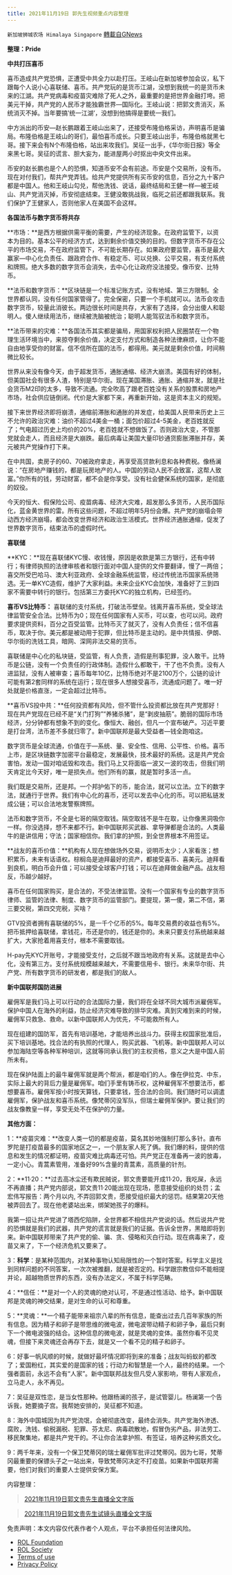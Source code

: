 ```yaml
---
title: 2021年11月19日 郭先生视频重点内容整理
---
```

`新加坡狮城农场 Himalaya Singapore` [轉載自GNews](https://gnews.org/zh-hans/1713922/)

**整理：Pride**

**中共打压喜币**

喜币造成共产党恐惧，正遭受中共全力以赴打压。王岐山在新加坡参加会议，私下跟每个人说小心喜联储、喜币。共产党玩的是货币江湖，没想到我统一的是货币未来的江湖。共产党病毒和疫苗灾难除了死人之外，最重要的是把世界金融打垮。把美元干掉，共产党的人民币才能独霸世界—国际化。王岐山说：把郭文贵消灭，系统消灭不掉。当年要搞’统一江湖’，没想到他搞得是要统一我们。

中方派出的币安—赵长鹏跟着王岐山出来了，还接受布隆伯格采访，声明喜币是骗局。布隆伯格是王岐山的哥们，最怕喜币成长。只要王岐山出手，布隆伯格就黑七哥。接下来会有N个布隆伯格，站出来攻我们。吴征一出手，《华尔街日报》等全来黑七哥。吴征的谎言、胆大妄为，能进屋两小时抠出中央文件出来。

币安的赵长鹏也是个人的恐惧，知道币安不会有前途。币安是个交易所，没有币。现在对付我们，帮共产党弄钱。给共产党提供所有买币安的信息，百分之九十客户都是中国人。他和王岐山勾兑，帮他洗钱、说话，最终结局和王健一样—被王岐山、共产党消灭掉，币安彻底结束。王健没敢挑战我，临死之前还都跟我联系。我们保护了王健家人，否则他家人在美国不会这样。

**各国法币与数字货币将共存**

**市场：**是西方根据供需平衡的需要，产生的经济现象。在政府监管下，以资本为目的。基本公平的经济方式，达到剩余价值交换的目的。但数字货币不存在公平的市场交易，不在政府监管下，不可能长期存在。如果政府要监管，喜币是最大赢家—中心化负责任、跟政府合作、有稳定币、可以兑换、公平交易，有支付系统和牌照。绝大多数的数字货币会消失，去中心化让政府没法接受。像币安、比特币。

**法币和数字货币：**区块链是一个标准记账方式，没有地域、第三方限制。全世界都认同，没有任何国家管得了。完全保密，只要一个手机就可以。法币会攻击数字货币，较量此消彼长。两边很长时间是共存，大家有了选择，会分出傻人和聪明人。傻人继续用法币，继续被洗脑被统治；聪明人能驾驭法币和数字货币。

**法币带来的灾难：**各国法币其实都是骗局，用国家权利把人民圈禁在一个物理生活环境当中，来掠夺剩余价值，决定支付方式和制造各种法律麻烦，让你不能自由地享受你的财富。信不信所在国的法币，都得用。美元就是剩余价值，时间稍微比较长。

世界从来没有像今天，由于超发货币，通胀通缩、经济大崩溃。美国有好的体制，但美国社会有很多人渣，特别是华尔街。现在美国滞胀、通胀、通缩并发，就是社会货币M2印的太多，导致不流通。完全吹高了跟老百姓没有关系的股票和房地产市场，社会供应链倒闭。代价是大家都下来，再重新开始，这是资本主义的规矩。

接下来世界经济即将崩溃，通缩前滞胀和通胀的并发症，给美国人民带来历史上三不允许的政治灾难：油价不超过4美金一桶；面包价超过4-5美金，老百姓就反了；气电超过历史上均价的20%，老百姓就不想做饭了。否则政治大变，不管那党就会走人，而且经济是大崩跌。最后病毒让美国大量印钞通货膨胀滞胀并存，美元被共产党操作打下来。

在中共国，卖房子的60、70被政府拿走，再享受高贷款利息和各种费税。像杨澜说：“在房地产赚钱的，都是玩房地产的人。中国的劳动人民不会致富，这帮人致富。”你所有的钱，劳动财富，都不会是你享受。没有社会健保系统的国家，是彻底的奴役。

今天的恒大、假保险公司、疫苗病毒、经济大灾难，超发那么多货币，人民币国际化，蓝金黄世界的雷。所有这些问题，不超过明年5月份会爆。共产党的崩塌会带动西方经济崩塌，都会改变世界经济和政治生活模式。世界经济通胀通缩，促发了世界数字货币，结束法币的虚假时代。

**喜联储**

**KYC：**现在喜联储KYC慢、收钱慢，原因是收款是第三方银行，还有中转行；有律师执照的法律审核者和银行面对中国人提供的文件要翻译，慢了一两倍；喜交所受巴哈马、澳大利亚政府、全球金融系统监管，经过传统法币国家系统筛选。无一单KYC造假，维护了大家利益。未来企业KYC会加快，准备好了三到四家不需要中转行的银行。包括第三方委托KYC的独立机构，已经签约。

**喜币VS比特币：** 喜联储的支付系统，打破法币壁垒。钱离开喜币系统，受全球法律监管安全合法。比特币为0；现在任何国家有人买币，可以查，也可以问。政府要求提供资料，百分之百受监管。比特币灭了就灭了，没有人负责任；信不信喜币，取决于你。美元都是被动用于犯罪，但比特币是主动的。是中共情报、伊朗、华尔街的洗钱工具，暗网、深网非法交易的货币。

喜联储是中心化的私块链，受监管，有人负责，造假是刑事犯罪，没人敢干。比特币是公链，没有一个负责任的行政体制。造假什么都敢干，干了也不负责。没有人进监狱，没有人被审查；喜币每年10亿，比特币绝对不是2100万个，公链的设计可能有第2套同样的系统在运行；现在很多人想接受喜币，流通成问题了。唯一好处就是价格直涨，一定会超过比特币。

**喜币VS投中共：**任何投资都有风险，但不管什么投资都比放在共产党那好！现在共产党现在已经不是“关门打狗”“养猪杀猪”，是“剥皮抽筋”。脆弱的国际市场经济，分分钟都有想象不到的变化。像恒大、融创，但凡一个宣布破产。习近平要是打台湾，法币差不多就归零了。新中国联邦是最大受益者—钱全跑咱这。

数字货币是全球流通，价值在于—系统、量、安全性、信用、公平性、价格。喜币上市，是区块链数字加密平台最稳定，发展最快，技术最好的系统。这是共产党会害怕，发动一国对咱诋毁和攻击。我们马上又将面临一波又一波的攻击，但我们明天肯定比今天好，唯一是损失点。他们所有的赢，就是暂时多活一点。

我们既是交易所，还是邦。一个邦护佑下的币，能合法，就可以立法。立下的数字法，就通行于世界。我们有中心化的喜币，还可以发去中心化的币。可以把私链发成公链；可以合法地发警察牌照。

法币和数字货币，不全是七哥的隔空取钱。隔空取钱不是牛在取，让你像黑洞吸你一样。你没选择，想不来都不行。新中国联邦买武器、拿导弹都是合法的。人类最牛的是讲信用；守法；国家相信你。我们拿的护照，到全世界根本不用签证。

**战友的喜币价值：**机构有人现在想做场外交易，说明币太少；人家看涨；想积累币，未来有话语权。棕榈岛是迪拜最好的资产，都接受喜币、喜美元。迪拜看到良机，明白币会升值；可以接受全球客户打钱；可以在迪拜做金融产品。战友相反，币越少越好。

喜币在任何国家购买，是合法的，不受法律监管。没有一个国家有专业的数字货币律师、监管的法律、制度、数字货币的监管部门。要提现，第一傻，第二不信，第三要交税，第四交完税，买啥？

GTV投资者拥有喜联储的5%，是一千个亿币的5%。每年交易费的收益也有5%。把币抵押给喜联储，拿钱花，币还是你的，钱还是你的。未来只要支付系统越来越扩大，大家抢着用喜支付，根本不需要取钱。

H-pay先KYC开账号，才能接受支付，之后就不跟当地政府有关系。这就是去中心化，没有第三方。支付系统规模越来越大，不需要信用卡、银行。未来华尔街、共产党、所有数字货币的研发者，都是我们的敌人。

**新中国联邦国防进展**

雇佣军是我们马上可以行动的合法国际力量，我们将在全球不同大城市派雇佣军。保护中国人在海外的利益，防止经济灾难导致的排华灾难。真到灾难到来的时候，雇佣军只救急、救命。以新中国联邦人为优先，不可能救所有人。

现在组建的国防军，首先有培训基地，才能培养出战斗力。获得主权国家批准后，买下培训基地。找合法的有执照的代理人，购买武器、飞机等。新中国联邦人可以参加海陆空等各种军种培训，这就等同承认我们的主权资格，意义之大是中国人前所未有。

现在保护陆面上的最牛雇佣军就是两个帮派，都是咱们的人。像在伊拉克、中东，实际上最大的背后力量是雇佣军。咱们手里有铸币权，这种雇佣军不想要法币，都想要喜币。雇佣军按小时按天算钱，只要拿钱，签合法的合同。我们随时可以调遣雇佣军，保护战友和喜币系统。像梵蒂冈没军队，但瑞士雇佣军保护。要让我们的战友像教皇一样，享受无处不在保护的力量。

**其他方面：**

1：**疫苗灾难：**改变人类一切的都是疫苗，莫名其妙地强制打那么多针。直布罗陀是打疫苗最多的国家地区之一，一个朋友家人死了俩。我们爆的料，提供的信息和发生的情况都证明，疫苗灾难比病毒还可怕。共产党正在准备再一波的放毒，一定小心。青蒿素管用，准备好99%含量的青蒿素，高质量的针剂。

2：**11·20：**过去高冰尘还有欺民贼说，郭文贵要能开成11·20，我吃屎，永远不再直播；共产党内部说，郭文贵11·20能出现在现场，愿意接受组织的处罚；孟宏伟写报告：两个月以内, 不弄回郭文贵，愿接受组织最大的惩罚。结果第20天他被弄回去了。现在他老婆站出来，绑架她孩子的爆料。

我第一招让共产党进了塔西佗陷阱，全世界都不相信共产党说的话。然后说共产党的恐惧就是我们的武器，共产党的谎言就是我们的证据。告诉全世界，黑暗即将到来。新中国联邦带来了共产党的偷、骗、贪、侵略和灭白行动。现在病毒来了，疫苗又来了，下一个经济危机又要来了。

3：**科学**：是某种范围内，对某种事物认知局限性的一个暂时答案。科学主义是找到同样问题的不同答案，一次次被推翻，就是被否定的。科学跟宗教信仰不能相提并论，超越物质世界的东西，没有办法定义，不属于科学范畴。

4：**信任：**是对一个人的灵魂的绝对认可，不是通过性活动、给予。新中国联邦是灵魂的神交结果，是对生命的认可和尊重。

5：**灵魂：**一个精子能带来祖宗八辈的所有信息，能查出过去几百年家族的所有信息。因为精子和卵子是带思维的微电波，微电波带动精子和卵子争，最后只剩下一个微电波强的结合。这种信息的微电波，就是灵魂的变体。虽然你看不见灵魂，但接下来灵魂还会再存下去，就是又一个看不见的精子和卵子。

6：好事一帆风顺的时候，就做好最坏情况即将到来的准备；战友叫蚂蚁的都改了；爱国粉红，其实爱的是国家的钱；行动力和智慧是一个人，最终的结果。一个强者面前，永远不会有“人家”。新中国联邦战友但凡受人家影响，带有人家观点，立马走人，永不再见。

7：吴征是双性恋，是当女性那种。他跟杨澜的孩子，是试管婴儿。杨澜第一个告诉我，她要摘子宫。我帮她安排的，吴征都不知道。

8：海外中国城因为共产党流氓，会被彻底改变，最终会消失。共产党海外渗透、腐败，洗钱、偷税漏税、犯罪、芬太尼、病毒疏散地，假冒伪劣产品，非法劳工、移民聚集地，都是共产党干的。不让你合法拿护照、有签证，培养这种劣质文化。

9：两千年来，没有一个保卫梵蒂冈的瑞士雇佣军批评过梵蒂冈。因为七哥，梵蒂冈最重要的保镖头子之一站出来，导致梵蒂冈决定不打疫苗。如果新中国联邦需要，他们对我们的重要人士提供安保方案。

内容整理：



> [2021年11月19日郭文贵先生直播全文字版](https://gnews.org/zh-hans/1681917/)





> [2021年11月19日郭文贵先生试镜头直播全文字版](https://gnews.org/zh-hans/1704836/)



 

免责声明：本文内容仅代表作者个人观点，平台不承担任何法律风险。

- [ROL Foundation](https://rolfoundation.org/)
- [ROL Society](https://rolsociety.org/)
- [Terms of use](https://gnews.org/terms-of-use-3/)
- [Privacy Policy](https://gnews.org/privacy-policy/)
